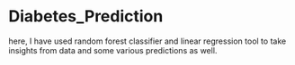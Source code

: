 # Diabetes_Prediction
here, I have used random forest classifier and linear regression tool to take insights from data and some various predictions as well.
